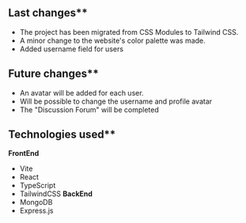 ## Last changes**
- The project has been migrated from CSS Modules to Tailwind CSS.
- A minor change to the website's color palette was made.
- Added username field for users

## Future changes**
- An avatar will be added for each user.
- Will be possible to change the username and profile avatar
- The "Discussion Forum" will be completed

## Technologies used**
**FrontEnd**
- Vite
- React
- TypeScript
- TailwindCSS
**BackEnd**
- MongoDB
- Express.js